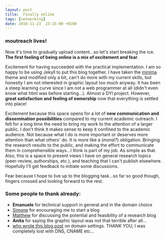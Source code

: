 ```yaml
---
layout: post
title:  Finally online
tags: [networking]
date: 2016-11-23  23:15:00 +0100
---
```

### **moutreach** lives!

Now it's time to gradually upload content...so let's start breaking the ice. **The first feeling of being online is a mix of excitement and fear**.

Excitement for having succeeded with the practical implementation. I am so happy to be using Jekyll to put this blog together. I have taken the [minima](https://github.com/jekyll/minima) theme and modified only a bit, can't do more with my current skills, but honestly I am not interested in graphic layout too much anyway. It has been a steep learning curve since I am not a web programmer at all (didn't even know what html was before starting...). Almost a DYI project. However, **great satisfaction and feeling of ownership** now that everything is settled into place!

Excitement because this space opens for a lot of **new communication and dissemination possibilities** compared to my current academic outreach. I felt for a long time the need to bring my work to the attention of a larger public. I don't think it makes sense to keep it confined to the academic audience. Not because what I do is more important or deserves more attention than what others' do. It is more like a (_moral?_) obligation. Bringing the research results to the public, and making the effort to communicate them in comprehensible ways...I think is part of my job. As simple as that. Also, this is a space to present views I have on general research topics (peer-review, authorships, etc.), and teaching that I can't publish elsewhere. Hopefully I'll get feedback to initiate some discussions.

Fear because I hope to live up to the blogging task...so far so good though, fingers crossed and looking forward to the rest.


### Some people to thank already:
* **Emanuele** for technical support in general and in the domain choice
* [Simone](https://meedabyte.com/2012/07/13/simonecicero/) for encouraging me to start a blog
* [Matthew](http://matthewcashmore.net/) for discussing the potential and feasibility of a research blog
* **Anita** for saying the graphic layout was not that terrible after all...
* [who wrote this blog post](http://spector.io/how-to-set-up-github-pages-with-a-custom-domain-on-gandi/) on domain settings. THANK YOU, I was completely lost with DNS, CNAME etc...
